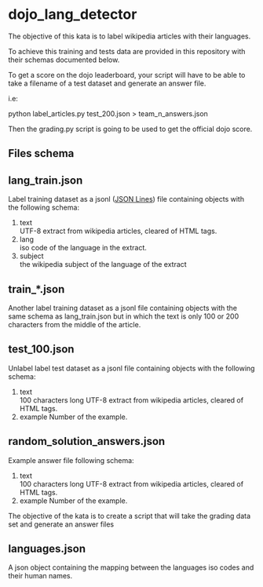 # dojo_lang_detector

The objective of this kata is to label wikipedia articles with their
languages.

To achieve this training and tests data are provided in this repository
with their schemas documented below.

To get a score on the dojo leaderboard, your script will have to be able to
take a filename of a test dataset and generate an answer file.

i.e:

  python label_articles.py test_200.json > team_n_answers.json

Then the grading.py script is going to be used to get the official dojo score.

## Files schema

## lang_train.json

Label training dataset as a jsonl ([JSON Lines](http://jsonlines.org/)) file containing objects with the
following schema:

1. text  
UTF-8 extract from wikipedia articles, cleared of HTML tags.
2. lang  
iso code of the language in the extract.
3. subject  
the wikipedia subject of the language of the extract

## train_*.json

Another label training dataset as a jsonl file containing objects with the
same schema as lang_train.json but in which the text is only 100 or 200
characters from the middle of the article.

## test_100.json

Unlabel label test dataset as a jsonl file containing objects with the
following schema:

1. text  
100 characters long UTF-8 extract from wikipedia articles, cleared of HTML
    tags. 
2. example
Number of the example.

## random_solution_answers.json

Example answer file
following schema:

1. text  
100 characters long UTF-8 extract from wikipedia articles, cleared of HTML
    tags. 
2. example
Number of the example.

The objective of the kata is to create a script that will take the grading data
set and generate an answer files


## languages.json

A json object containing the mapping between the languages iso codes and their
human names.

